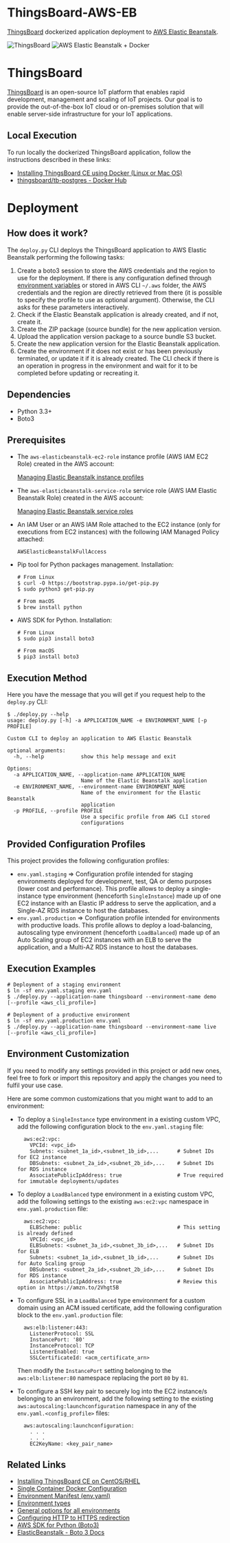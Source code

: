 # ThingsBoard-AWS-EB

[ThingsBoard](https://thingsboard.io/) dockerized application deployment to [AWS Elastic Beanstalk](https://aws.amazon.com/elasticbeanstalk/).

![ThingsBoard](thingsboard.gif)
![AWS Elastic Beanstalk + Docker](aws_eb-docker.jpeg)

# ThingsBoard

[ThingsBoard](https://thingsboard.io/docs/getting-started-guides/what-is-thingsboard/) is an open-source IoT platform that enables rapid development, management and scaling of IoT projects. Our goal is to provide the out-of-the-box IoT cloud or on-premises solution that will enable server-side infrastructure for your IoT applications.

## Local Execution

To run locally the dockerized ThingsBoard application, follow the instructions described in these links:

* [Installing ThingsBoard CE using Docker (Linux or Mac OS)](https://thingsboard.io/docs/user-guide/install/docker/)
* [thingsboard/tb-postgres - Docker Hub](https://hub.docker.com/r/thingsboard/tb-postgres/)

# Deployment

## How does it work?

The `deploy.py` CLI deploys the ThingsBoard application to AWS Elastic Beanstalk performing the following tasks:

1. Create a boto3 session to store the AWS credentials and the region to use for the deployment. If there is any configuration defined through [environment variables](https://docs.aws.amazon.com/cli/latest/userguide/cli-configure-envvars.html) or stored in AWS CLI `~/.aws` folder, the AWS credentials and the region are directly retrieved from there (it is possible to specify the profile to use as optional argument). Otherwise, the CLI asks for these parameters interactively.
2. Check if the Elastic Beanstalk application is already created, and if not, create it.
3. Create the ZIP package (source bundle) for the new application version.
4. Upload the application version package to a source bundle S3 bucket.
5. Create the new application version for the Elastic Beanstalk application.
6. Create the environment if it does not exist or has been previously terminated, or update it if it is already created. The CLI check if there is an operation in progress in the environment and wait for it to be completed before updating or recreating it.

## Dependencies

* Python 3.3+
* Boto3

## Prerequisites

* The `aws-elasticbeanstalk-ec2-role` instance profile (AWS IAM EC2 Role) created in the AWS account:

    [Managing Elastic Beanstalk instance profiles](https://docs.aws.amazon.com/elasticbeanstalk/latest/dg/iam-instanceprofile.html)

* The `aws-elasticbeanstalk-service-role` service role (AWS IAM Elastic Beanstalk Role) created in the AWS account:

    [Managing Elastic Beanstalk service roles](https://docs.aws.amazon.com/elasticbeanstalk/latest/dg/iam-servicerole.html)

* An IAM User or an AWS IAM Role attached to the EC2 instance (only for executions from EC2 instances) with the following IAM Managed Policy attached:

      AWSElasticBeanstalkFullAccess

* Pip tool for Python packages management. Installation:

      # From Linux
      $ curl -O https://bootstrap.pypa.io/get-pip.py
      $ sudo python3 get-pip.py

      # From macOS
      $ brew install python

* AWS SDK for Python. Installation:

      # From Linux
      $ sudo pip3 install boto3

      # From macOS
      $ pip3 install boto3

## Execution Method

Here you have the message that you will get if you request help to the `deploy.py` CLI:

    $ ./deploy.py --help
    usage: deploy.py [-h] -a APPLICATION_NAME -e ENVIRONMENT_NAME [-p PROFILE]

    Custom CLI to deploy an application to AWS Elastic Beanstalk

    optional arguments:
      -h, --help            show this help message and exit

    Options:
      -a APPLICATION_NAME, --application-name APPLICATION_NAME
                            Name of the Elastic Beanstalk application
      -e ENVIRONMENT_NAME, --environment-name ENVIRONMENT_NAME
                            Name of the environment for the Elastic Beanstalk
                            application
      -p PROFILE, --profile PROFILE
                            Use a specific profile from AWS CLI stored
                            configurations

## Provided Configuration Profiles

This project provides the following configuration profiles:

* `env.yaml.staging` => Configuration profile intended for staging environments deployed for development, test, QA or demo purposes (lower cost and performance). This profile allows to deploy a single-instance type environment (henceforth `SingleInstance`) made up of one EC2 instance with an Elastic IP address to serve the application, and a Single-AZ RDS instance to host the databases.
* `env.yaml.production` => Configuration profile intended for environments with productive loads. This profile allows to deploy a load-balancing, autoscaling type environment (henceforth `LoadBalanced`) made up of an Auto Scaling group of EC2 instances with an ELB to serve the application, and a Multi-AZ RDS instance to host the databases.

## Execution Examples

    # Deployment of a staging environment
    $ ln -sf env.yaml.staging env.yaml
    $ ./deploy.py --application-name thingsboard --environment-name demo [--profile <aws_cli_profile>]

    # Deployment of a productive environment
    $ ln -sf env.yaml.production env.yaml
    $ ./deploy.py --application-name thingsboard --environment-name live [--profile <aws_cli_profile>]

## Environment Customization

If you need to modify any settings provided in this project or add new ones, feel free to fork or import this repository and apply the changes you need to fulfil your use case.

Here are some common customizations that you might want to add to an environment:

* To deploy a `SingleInstance` type environment in a existing custom VPC, add the following configuration block to the `env.yaml.staging` file:

        aws:ec2:vpc:
          VPCId: <vpc_id>
          Subnets: <subnet_1a_id>,<subnet_1b_id>,...      # Subnet IDs for EC2 instance
          DBSubnets: <subnet_2a_id>,<subnet_2b_id>,...    # Subnet IDs for RDS instance
          AssociatePublicIpAddress: true                  # True required for immutable deployments/updates

* To deploy a `LoadBalanced` type environment in a existing custom VPC, add the following settings to the existing `aws:ec2:vpc` namespace in `env.yaml.production` file:

        aws:ec2:vpc:
          ELBScheme: public                               # This setting is already defined
          VPCId: <vpc_id>
          ELBSubnets: <subnet_3a_id>,<subnet_3b_id>,...   # Subnet IDs for ELB
          Subnets: <subnet_1a_id>,<subnet_1b_id>,...      # Subnet IDs for Auto Scaling group
          DBSubnets: <subnet_2a_id>,<subnet_2b_id>,...    # Subnet IDs for RDS instance
          AssociatePublicIpAddress: true                  # Review this option in https://amzn.to/2Vhgt5B

* To configure SSL in a `LoadBalanced` type environment for a custom domain using an ACM issued certificate, add the following configuration block to the `env.yaml.production` file:

        aws:elb:listener:443:
          ListenerProtocol: SSL
          InstancePort: '80'
          InstanceProtocol: TCP
          ListenerEnabled: true
          SSLCertificateId: <acm_certificate_arn>

    Then modify the `InstancePort` setting belonging to the `aws:elb:listener:80` namespace replacing the port `80` by `81`.

* To configure a SSH key pair to securely log into the EC2 instance/s belonging to an environment, add the following setting to the existing `aws:autoscaling:launchconfiguration` namespace in any of the `env.yaml.<config_profile>` files:

        aws:autoscaling:launchconfiguration:
          . . .
          . . .
          EC2KeyName: <key_pair_name>

## Related Links

* [Installing ThingsBoard CE on CentOS/RHEL](https://thingsboard.io/docs/user-guide/install/rhel/)
* [Single Container Docker Configuration](https://docs.aws.amazon.com/elasticbeanstalk/latest/dg/single-container-docker-configuration.html)
* [Environment Manifest (env.yaml)](https://docs.aws.amazon.com/elasticbeanstalk/latest/dg/environment-cfg-manifest.html)
* [Environment types](https://docs.aws.amazon.com/elasticbeanstalk/latest/dg/using-features-managing-env-types.html)
* [General options for all environments](https://docs.aws.amazon.com/elasticbeanstalk/latest/dg/command-options-general.html)
* [Configuring HTTP to HTTPS redirection](https://docs.aws.amazon.com/elasticbeanstalk/latest/dg/configuring-https-httpredirect.html)
* [AWS SDK for Python (Boto3)](https://aws.amazon.com/sdk-for-python/)
* [ElasticBeanstalk - Boto 3 Docs](https://boto3.amazonaws.com/v1/documentation/api/latest/reference/services/elasticbeanstalk.html)
